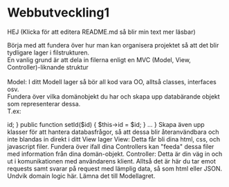 # Webbutveckling1

HEJ
(Klicka för att editera README.md så blir min text mer läsbar)

Börja med att fundera över hur man kan organisera projektet så att det blir tydligare lager i filstrukturen. 
<br>
En vanlig grund är att dela in filerna enligt en MVC (Model, View, Controller)-liknande struktur
<br>
<br>
Model:
I ditt Modell lager så bör all kod vara OO, alltså classes, interfaces osv. 
<br>
Fundera över vilka domänobjekt du har och skapa upp databärande objekt som representerar dessa. 
<br>
T.ex: 
<br>
<?PHP 

class Product {
  /** @var int */
  private $id;
  ....
  
  public function getId()
  {
    return $this->id;
  }
  
  public function setId($id)
  {
    $this->id = $id;
  }
  
  ...
  
}

Skapa även upp klasser för att hantera databasfrågor, så att dessa blir återanvändbara och inte blandas in direkt i ditt View lager


View:

Detta får bli dina html, css, och javascript filer. Fundera över ifall dina Controllers kan "feeda" dessa filer med information från dina domän-objekt.


Controller:
Detta är din väg in och ut i komunikationen med användarens klient. Alltså det är här du tar emot requests samt svarar på request med lämplig data, så som html eller JSON. 
Undvik domain logic här. Lämna det till Modellagret. 



